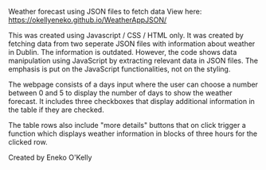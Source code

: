  Weather forecast using JSON files to fetch data
 View here: https://okellyeneko.github.io/WeatherAppJSON/

 This was created using Javascript / CSS / HTML only. It was created by fetching data from two seperate JSON files with information about weather in Dublin. 
 The information is outdated. However, the code shows data manipulation using JavaScript by extracting relevant data in JSON files.
 The emphasis is put on the JavaScript functionalities, not on the styling.

 The webpage consists of a days input where the user can choose a number between 0 and 5 to display the number of days to show the weather forecast.
 It includes three checkboxes that display additional information in the table if they are checked.

 The table rows also include "more details" buttons that on click trigger a function which displays weather information in blocks of three hours for the clicked row.


 Created by Eneko O'Kelly
